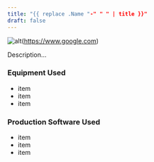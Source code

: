```yaml
---
title: "{{ replace .Name "-" " " | title }}"
draft: false
---
```


![alt](https://via.placeholder.com/640x150)(https://www.google.com)

Description...

### Equipment Used

- item
- item
- item

### Production Software Used

- item
- item
- item
